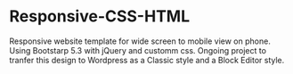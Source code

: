 # Responsive-CSS-HTML

Responsive website template for wide screen to mobile view on phone.
Using Bootstarp 5.3 with jQuery and customm css. Ongoing project to tranfer
this design to Wordpress as a Classic style and a Block Editor style.
 
